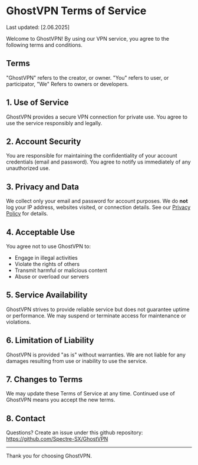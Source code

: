 # GhostVPN Terms of Service

Last updated: [2.06.2025]

Welcome to GhostVPN! By using our VPN service, you agree to the following terms and conditions.

## Terms

"GhostVPN" refers to the creator, or owner.
"You" refers to user, or participator,
"We" Refers to owners or developers.

## 1. Use of Service

GhostVPN provides a secure VPN connection for private use. You agree to use the service responsibly and legally.

## 2. Account Security

You are responsible for maintaining the confidentiality of your account credentials (email and password). You agree to notify us immediately of any unauthorized use.

## 3. Privacy and Data

We collect only your email and password for account purposes. We do **not** log your IP address, websites visited, or connection details. See our [Privacy Policy](./PrivacyPolicy.md) for details.

## 4. Acceptable Use

You agree not to use GhostVPN to:

- Engage in illegal activities  
- Violate the rights of others  
- Transmit harmful or malicious content  
- Abuse or overload our servers  

## 5. Service Availability

GhostVPN strives to provide reliable service but does not guarantee uptime or performance. We may suspend or terminate access for maintenance or violations.

## 6. Limitation of Liability

GhostVPN is provided "as is" without warranties. We are not liable for any damages resulting from use or inability to use the service.

## 7. Changes to Terms

We may update these Terms of Service at any time. Continued use of GhostVPN means you accept the new terms.

## 8. Contact

Questions? Create an issue under this github repository: https://github.com/Spectre-SX/GhostVPN

---

Thank you for choosing GhostVPN.

